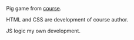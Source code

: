 Pig game from [course](https://www.udemy.com/course/the-complete-javascript-course/).

HTML and CSS are development of course author.

JS logic my own development.
